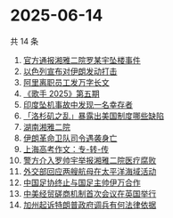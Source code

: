 # 2025-06-14

共 14 条

<!-- BEGIN ZHIHUSEARCH -->
<!-- 最后更新时间 Sat Jun 14 2025 02:24:52 GMT+0800 (China Standard Time) -->

1. [官方通报湘雅二院罗某宇坠楼事件](https://www.zhihu.com/search?q=%E5%AE%98%E6%96%B9%E9%80%9A%E6%8A%A5%E6%B9%98%E9%9B%85%E4%BA%8C%E9%99%A2%E7%BD%97%E6%9F%90%E5%AE%87%E5%9D%A0%E6%A5%BC%E4%BA%8B%E4%BB%B6)
1. [以色列宣布对伊朗发动打击](https://www.zhihu.com/search?q=%E4%BB%A5%E8%89%B2%E5%88%97%E5%AE%A3%E5%B8%83%E5%AF%B9%E4%BC%8A%E6%9C%97%E5%8F%91%E5%8A%A8%E6%89%93%E5%87%BB)
1. [阿里离职员工发万字长文](https://www.zhihu.com/search?q=%E9%98%BF%E9%87%8C%E7%A6%BB%E8%81%8C%E5%91%98%E5%B7%A5%E5%8F%91%E4%B8%87%E5%AD%97%E9%95%BF%E6%96%87)
1. [《歌手 2025》第五期](https://www.zhihu.com/search?q=%E3%80%8A%E6%AD%8C%E6%89%8B%202025%E3%80%8B%E7%AC%AC%E4%BA%94%E6%9C%9F)
1. [印度坠机事故中发现一名幸存者](https://www.zhihu.com/search?q=%E5%8D%B0%E5%BA%A6%E5%9D%A0%E6%9C%BA%E4%BA%8B%E6%95%85%E4%B8%AD%E5%8F%91%E7%8E%B0%E4%B8%80%E5%90%8D%E5%B9%B8%E5%AD%98%E8%80%85)
1. [「洛杉矶之乱」暴露出美国制度哪些缺陷](https://www.zhihu.com/search?q=%E3%80%8C%E6%B4%9B%E6%9D%89%E7%9F%B6%E4%B9%8B%E4%B9%B1%E3%80%8D%E6%9A%B4%E9%9C%B2%E5%87%BA%E7%BE%8E%E5%9B%BD%E5%88%B6%E5%BA%A6%E5%93%AA%E4%BA%9B%E7%BC%BA%E9%99%B7)
1. [湖南湘雅二院](https://www.zhihu.com/search?q=%E6%B9%96%E5%8D%97%E6%B9%98%E9%9B%85%E4%BA%8C%E9%99%A2)
1. [伊朗革命卫队司令遇袭身亡](https://www.zhihu.com/search?q=%E4%BC%8A%E6%9C%97%E9%9D%A9%E5%91%BD%E5%8D%AB%E9%98%9F%E5%8F%B8%E4%BB%A4%E9%81%87%E8%A2%AD%E8%BA%AB%E4%BA%A1)
1. [上海高考作文：专-转-传](https://www.zhihu.com/search?q=%E4%B8%8A%E6%B5%B7%E9%AB%98%E8%80%83%E4%BD%9C%E6%96%87%EF%BC%9A%E4%B8%93-%E8%BD%AC-%E4%BC%A0)
1. [警方介入罗帅宇举报湘雅二院医疗腐败](https://www.zhihu.com/search?q=%E8%AD%A6%E6%96%B9%E4%BB%8B%E5%85%A5%E7%BD%97%E5%B8%85%E5%AE%87%E4%B8%BE%E6%8A%A5%E6%B9%98%E9%9B%85%E4%BA%8C%E9%99%A2%E5%8C%BB%E7%96%97%E8%85%90%E8%B4%A5)
1. [外交部回应两艘航母在太平洋海域活动](https://www.zhihu.com/search?q=%E5%A4%96%E4%BA%A4%E9%83%A8%E5%9B%9E%E5%BA%94%E4%B8%A4%E8%89%98%E8%88%AA%E6%AF%8D%E5%9C%A8%E5%A4%AA%E5%B9%B3%E6%B4%8B%E6%B5%B7%E5%9F%9F%E6%B4%BB%E5%8A%A8)
1. [中国足协终止与国足主帅伊万合作](https://www.zhihu.com/search?q=%E4%B8%AD%E5%9B%BD%E8%B6%B3%E5%8D%8F%E7%BB%88%E6%AD%A2%E4%B8%8E%E5%9B%BD%E8%B6%B3%E4%B8%BB%E5%B8%85%E4%BC%8A%E4%B8%87%E5%90%88%E4%BD%9C)
1. [中美经贸磋商机制首次会议在英国举行](https://www.zhihu.com/search?q=%E4%B8%AD%E7%BE%8E%E7%BB%8F%E8%B4%B8%E7%A3%8B%E5%95%86%E6%9C%BA%E5%88%B6%E9%A6%96%E6%AC%A1%E4%BC%9A%E8%AE%AE%E5%9C%A8%E8%8B%B1%E5%9B%BD%E4%B8%BE%E8%A1%8C)
1. [加州起诉特朗普政府调兵有何法律依据](https://www.zhihu.com/search?q=%E5%8A%A0%E5%B7%9E%E8%B5%B7%E8%AF%89%E7%89%B9%E6%9C%97%E6%99%AE%E6%94%BF%E5%BA%9C%E8%B0%83%E5%85%B5%E6%9C%89%E4%BD%95%E6%B3%95%E5%BE%8B%E4%BE%9D%E6%8D%AE)

<!-- END ZHIHUSEARCH -->
